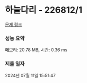 # 하늘다리 - 226812/1 

[문제 링크](https://level.goorm.io/exam/226812/%ED%95%98%EB%8A%98%EB%8B%A4%EB%A6%AC/quiz/1) 

### 성능 요약

메모리: 20.78 MB, 시간: 0.36 ms

### 제출 일자

2024년 07월 11일 15:51:47


